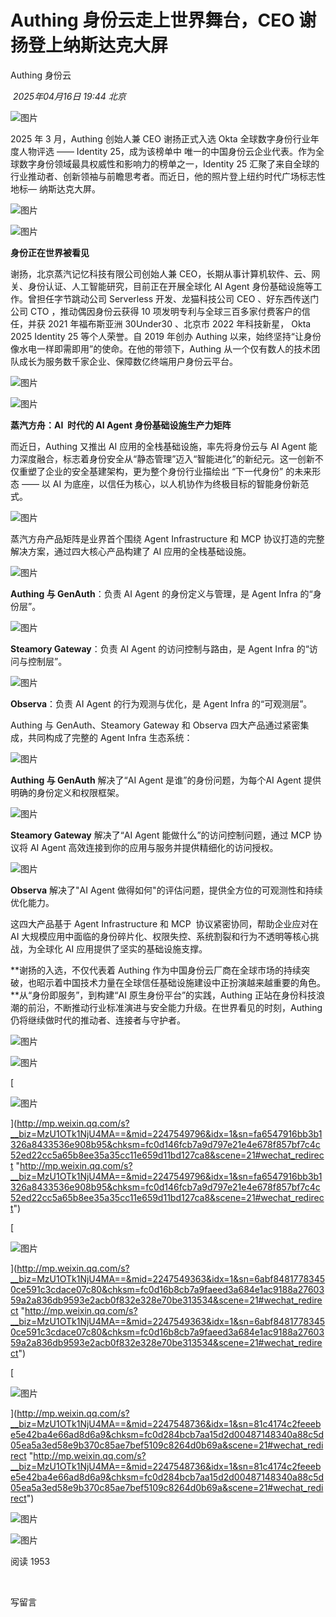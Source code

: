 # Authing 身份云走上世界舞台，CEO 谢扬登上纳斯达克大屏

Authing 身份云

 _2025年04月16日 19:44_ _北京_

![图片](https://mmbiz.qpic.cn/mmbiz_png/ocahOIMgOia7kIv1MxJrAXxbc7WBzic59xHAb4JBZEDuKevW3ibe0iaTNl3lxBicOjpZE64GVprPGSn9m4TCeaZwBOg/640?wx_fmt=png&from=appmsg&tp=wxpic&wxfrom=5&wx_lazy=1&wx_co=1)

2025 年 3 月，Authing 创始人兼 CEO 谢扬正式入选 Okta 全球数字身份行业年度人物评选 —— Identity 25，成为该榜单中 唯一的中国身份云企业代表。作为全球数字身份领域最具权威性和影响力的榜单之一，Identity 25 汇聚了来自全球的行业推动者、创新领袖与前瞻思考者。而近日，他的照片登上纽约时代广场标志性地标— 纳斯达克大屏。

  

![图片](https://mmbiz.qpic.cn/mmbiz_png/ocahOIMgOia7kIv1MxJrAXxbc7WBzic59x2JZnlpB8soriafnJPQOvThANtpa6Kbkr08nxmtiajXjyfj2FsQActwtw/640?wx_fmt=png&from=appmsg&tp=wxpic&wxfrom=5&wx_lazy=1&wx_co=1)

  

![图片](https://mmbiz.qpic.cn/mmbiz_png/ocahOIMgOia7kIv1MxJrAXxbc7WBzic59xrEzumM9wQvs8JTbmk79GITbCOUOoNs4wxKFtUQvO2LIpkY3D4tFAyQ/640?wx_fmt=png&from=appmsg&tp=wxpic&wxfrom=5&wx_lazy=1&wx_co=1)

**身份正在世界被看见**

  

谢扬，北京蒸汽记忆科技有限公司创始人兼 CEO，长期从事计算机软件、云、网关、身份认证、人工智能研究，目前正在开展全球化 AI Agent 身份基础设施等工作。曾担任字节跳动公司 Serverless 开发、龙猫科技公司 CEO 、好东西传送门公司 CTO ，推动偶因身份云获得 10 项发明专利与全球三百多家付费客户的信任，并获 2021 年福布斯亚洲 30Under30 、北京市 2022 年科技新星， Okta 2025 Identity 25 等个人荣誉。自 2019 年创办 Authing 以来，始终坚持“让身份像水电一样即需即用”的使命。在他的带领下，Authing 从一个仅有数人的技术团队成长为服务数千家企业、保障数亿终端用户身份云平台。

  

![图片](https://mmbiz.qpic.cn/mmbiz_png/ocahOIMgOia7kIv1MxJrAXxbc7WBzic59xbsaf9PJgtq3xE1neMtaICc8pRQicLVaOhpdg3uoEU7EOKBY5MT1HAHA/640?wx_fmt=png&from=appmsg&tp=wxpic&wxfrom=5&wx_lazy=1&wx_co=1)

  

![图片](https://mmbiz.qpic.cn/mmbiz_png/ocahOIMgOia7kIv1MxJrAXxbc7WBzic59xdVUuqJBCb3pW497icficTGS64FlPBOBHC0dXfWI3MibpKNP6nDPHa7K3g/640?wx_fmt=png&from=appmsg&tp=wxpic&wxfrom=5&wx_lazy=1&wx_co=1)

**蒸汽方舟：AI  时代的 AI Agent 身份基础设施生产力矩阵**

  

而近日，Authing 又推出 AI 应用的全栈基础设施，率先将身份云与 AI Agent 能力深度融合，标志着身份安全从“静态管理”迈入“智能进化”的新纪元。这一创新不仅重塑了企业的安全基建架构，更为整个身份行业描绘出 “下一代身份” 的未来形态 —— 以 AI 为底座，以信任为核心，以人机协作为终极目标的智能身份新范式。

  

![图片](https://mmbiz.qpic.cn/mmbiz_png/ocahOIMgOia7kIv1MxJrAXxbc7WBzic59x5l5L0zvNKXnKNGL1GsibAkbx0bcxib0Wy5hICpqcRBIdgX5pc2IaP1fw/640?wx_fmt=png&from=appmsg&tp=wxpic&wxfrom=5&wx_lazy=1&wx_co=1)

  

蒸汽方舟产品矩阵是业界首个围绕 Agent Infrastructure 和 MCP 协议打造的完整解决方案，通过四大核心产品构建了 AI 应用的全栈基础设施。

  

![图片](https://mmbiz.qpic.cn/mmbiz_png/ocahOIMgOia7kIv1MxJrAXxbc7WBzic59xlgEjuEKX9sEuHCz9Dt5apEWP4VJ9qMmns9vC4vNW5nDTYr7pfvXoDw/640?wx_fmt=png&from=appmsg&tp=wxpic&wxfrom=5&wx_lazy=1&wx_co=1)

**Authing 与 GenAuth**：负责 AI Agent 的身份定义与管理，是 Agent Infra 的“身份层”。

![图片](https://mmbiz.qpic.cn/mmbiz_png/ocahOIMgOia7kIv1MxJrAXxbc7WBzic59xlgEjuEKX9sEuHCz9Dt5apEWP4VJ9qMmns9vC4vNW5nDTYr7pfvXoDw/640?wx_fmt=png&from=appmsg&tp=wxpic&wxfrom=5&wx_lazy=1&wx_co=1)

**Steamory Gateway**：负责 AI Agent 的访问控制与路由，是 Agent Infra 的“访问与控制层”。

![图片](https://mmbiz.qpic.cn/mmbiz_png/ocahOIMgOia7kIv1MxJrAXxbc7WBzic59xlgEjuEKX9sEuHCz9Dt5apEWP4VJ9qMmns9vC4vNW5nDTYr7pfvXoDw/640?wx_fmt=png&from=appmsg&tp=wxpic&wxfrom=5&wx_lazy=1&wx_co=1)

**Observa**：负责 AI Agent 的行为观测与优化，是 Agent Infra 的“可观测层”。

  

Authing 与 GenAuth、Steamory Gateway 和 Observa 四大产品通过紧密集成，共同构成了完整的 Agent Infra 生态系统：

  

![图片](https://mmbiz.qpic.cn/mmbiz_png/ocahOIMgOia7kIv1MxJrAXxbc7WBzic59xlgEjuEKX9sEuHCz9Dt5apEWP4VJ9qMmns9vC4vNW5nDTYr7pfvXoDw/640?wx_fmt=png&from=appmsg&tp=wxpic&wxfrom=5&wx_lazy=1&wx_co=1)

**Authing 与 GenAuth** 解决了“AI Agent 是谁”的身份问题，为每个AI Agent 提供明确的身份定义和权限框架。

![图片](https://mmbiz.qpic.cn/mmbiz_png/ocahOIMgOia7kIv1MxJrAXxbc7WBzic59xlgEjuEKX9sEuHCz9Dt5apEWP4VJ9qMmns9vC4vNW5nDTYr7pfvXoDw/640?wx_fmt=png&from=appmsg&tp=wxpic&wxfrom=5&wx_lazy=1&wx_co=1)

**Steamory Gateway** 解决了“AI Agent 能做什么”的访问控制问题，通过 MCP 协议将 AI Agent 高效连接到你的应用与服务并提供精细化的访问授权。

![图片](https://mmbiz.qpic.cn/mmbiz_png/ocahOIMgOia7kIv1MxJrAXxbc7WBzic59xlgEjuEKX9sEuHCz9Dt5apEWP4VJ9qMmns9vC4vNW5nDTYr7pfvXoDw/640?wx_fmt=png&from=appmsg&tp=wxpic&wxfrom=5&wx_lazy=1&wx_co=1)

**Observa** 解决了"AI Agent 做得如何"的评估问题，提供全方位的可观测性和持续优化能力。

  

这四大产品基于 Agent Infrastructure 和 MCP  协议紧密协同，帮助企业应对在 AI 大规模应用中面临的身份碎片化、权限失控、系统割裂和行为不透明等核心挑战，为全球化 AI 应用提供了坚实的基础设施支撑。

  

**谢扬的入选，不仅代表着 Authing 作为中国身份云厂商在全球市场的持续突破，也昭示着中国技术力量在全球信任基础设施建设中正扮演越来越重要的角色。**从“身份即服务”，到构建“AI 原生身份平台”的实践，Authing 正站在身份科技浪潮的前沿，不断推动行业标准演进与安全能力升级。在世界看见的时刻，Authing 仍将继续做时代的推动者、连接者与守护者。

  

![图片](https://mmbiz.qpic.cn/mmbiz_png/ocahOIMgOia7kIv1MxJrAXxbc7WBzic59xicG0JHv8BBQMickLxWwSlHjKdeoEL3S4JDFVnvPHsq7pBw3nPuyIK3Yg/640?wx_fmt=png&from=appmsg&tp=wxpic&wxfrom=5&wx_lazy=1&wx_co=1)

![图片](https://mmbiz.qpic.cn/mmbiz_png/ocahOIMgOia7kIv1MxJrAXxbc7WBzic59xvvyt7Io2QUgIbZ1ZUbh1C1FAib8ibEfWYrSrs3veCceUTJKv1ghdbnPw/640?wx_fmt=png&from=appmsg&tp=wxpic&wxfrom=5&wx_lazy=1&wx_co=1)

[

![图片](https://mmbiz.qpic.cn/mmbiz_png/ocahOIMgOia7kIv1MxJrAXxbc7WBzic59xsrA0iaKNtSlWD2MNS9VXs3rNq4GpzONRjGVCXOLabKnWjBJhvA66hjA/640?wx_fmt=png&from=appmsg&tp=wxpic&wxfrom=5&wx_lazy=1&wx_co=1)



](http://mp.weixin.qq.com/s?__biz=MzU1OTk1NjU4MA==&mid=2247549796&idx=1&sn=fa6547916bb3b1326a8433536e908b95&chksm=fc0d146fcb7a9d797e21e4e678f857bf7c4c52ed22cc5a65b8ee35a35cc11e659d11bd127ca8&scene=21#wechat_redirect "http://mp.weixin.qq.com/s?__biz=MzU1OTk1NjU4MA==&mid=2247549796&idx=1&sn=fa6547916bb3b1326a8433536e908b95&chksm=fc0d146fcb7a9d797e21e4e678f857bf7c4c52ed22cc5a65b8ee35a35cc11e659d11bd127ca8&scene=21#wechat_redirect")

[

![图片](https://mmbiz.qpic.cn/mmbiz_png/ocahOIMgOia7kIv1MxJrAXxbc7WBzic59xKMjYyCpJ8d84DUhXtMx5iafMz2YKcSpsicLibHs1UhM2UU2HLwrYaCibJA/640?wx_fmt=png&from=appmsg&tp=wxpic&wxfrom=5&wx_lazy=1&wx_co=1)



](http://mp.weixin.qq.com/s?__biz=MzU1OTk1NjU4MA==&mid=2247549363&idx=1&sn=6abf84817783450ce591c3cdace07c80&chksm=fc0d16b8cb7a9faeed3a684e1ac9188a2760359a2a836db9593e2acb0f832e328e70be313534&scene=21#wechat_redirect "http://mp.weixin.qq.com/s?__biz=MzU1OTk1NjU4MA==&mid=2247549363&idx=1&sn=6abf84817783450ce591c3cdace07c80&chksm=fc0d16b8cb7a9faeed3a684e1ac9188a2760359a2a836db9593e2acb0f832e328e70be313534&scene=21#wechat_redirect")

[

![图片](https://mmbiz.qpic.cn/mmbiz_png/ocahOIMgOia7kIv1MxJrAXxbc7WBzic59x9VtpyxibvOy7j29xbmzOia9FOLeg9wQGWpouKOvVr2mPaKnsfPviaxWFQ/640?wx_fmt=png&from=appmsg&tp=wxpic&wxfrom=5&wx_lazy=1&wx_co=1)



](http://mp.weixin.qq.com/s?__biz=MzU1OTk1NjU4MA==&mid=2247548736&idx=1&sn=81c4174c2feeebe5e42ba4e66ad8d6a9&chksm=fc0d284bcb7aa15d2d00487148340a88c5d05ea5a3ed58e9b370c85ae7bef5109c8264d0b69a&scene=21#wechat_redirect "http://mp.weixin.qq.com/s?__biz=MzU1OTk1NjU4MA==&mid=2247548736&idx=1&sn=81c4174c2feeebe5e42ba4e66ad8d6a9&chksm=fc0d284bcb7aa15d2d00487148340a88c5d05ea5a3ed58e9b370c85ae7bef5109c8264d0b69a&scene=21#wechat_redirect")

![图片](https://mmbiz.qpic.cn/mmbiz_jpg/ocahOIMgOia7kIv1MxJrAXxbc7WBzic59xFFNzSTxHh1kZJagWyo6uribNwY6a1hPq2TddMohgdNKU590s3VlbQZg/640?wx_fmt=jpeg&from=appmsg&tp=wxpic&wxfrom=5&wx_lazy=1&wx_co=1)

![图片](https://mmbiz.qpic.cn/mmbiz_jpg/ocahOIMgOia7kIv1MxJrAXxbc7WBzic59xmwoaZvMGghgDVmROGNfQoibcxbxGYICSl6RnBUUrOTicBCKfSXHV1V0w/640?wx_fmt=jpeg&from=appmsg&tp=wxpic&wxfrom=5&wx_lazy=1&wx_co=1)

阅读 1953

​

写留言